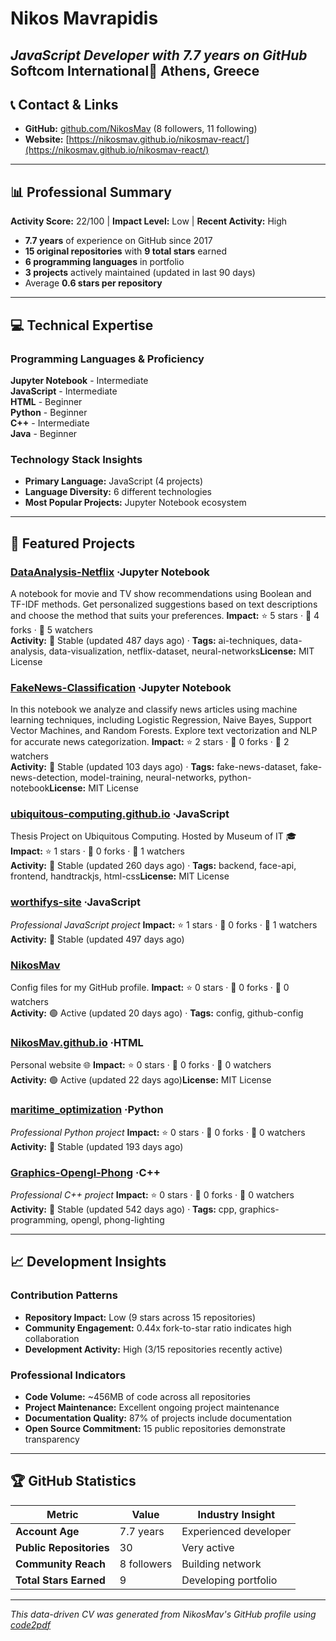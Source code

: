 # Nikos Mavrapidis

_JavaScript Developer with 7.7 years on GitHub_
**Softcom International**📍 Athens, Greece
---

## 📞 Contact & Links

- **GitHub:** [github.com/NikosMav](https://github.com/NikosMav) (8 followers, 11 following)
- **Website:** [https://nikosmav.github.io/nikosmav-react/](https://nikosmav.github.io/nikosmav-react/)
---

## 📊 Professional Summary

**Activity Score:** 22/100 | **Impact Level:** Low | **Recent Activity:** High

- **7.7 years** of experience on GitHub since 2017
- **15 original repositories** with **9 total stars** earned
- **6 programming languages** in portfolio
- **3 projects** actively maintained (updated in last 90 days)
- Average **0.6 stars per repository**

---

## 💻 Technical Expertise

### Programming Languages & Proficiency

**Jupyter Notebook** - Intermediate  
**JavaScript** - Intermediate  
**HTML** - Beginner  
**Python** - Beginner  
**C++** - Intermediate  
**Java** - Beginner  

### Technology Stack Insights

- **Primary Language:** JavaScript (4 projects)
- **Language Diversity:** 6 different technologies
- **Most Popular Projects:** Jupyter Notebook ecosystem

---

## 🚀 Featured Projects


### [DataAnalysis-Netflix](https://github.com/NikosMav/DataAnalysis-Netflix) ·Jupyter Notebook
A notebook for movie and TV show recommendations using Boolean and TF-IDF methods. Get personalized suggestions based on text descriptions and choose the method that suits your preferences.
**Impact:** ⭐ 5 stars · 🍴 4 forks · 👀 5 watchers  
**Activity:** 🔵 Stable (updated 487 days ago) · **Tags:** ai-techniques, data-analysis, data-visualization, netflix-dataset, neural-networks**License:** MIT License

### [FakeNews-Classification](https://github.com/NikosMav/FakeNews-Classification) ·Jupyter Notebook
In this notebook we analyze and classify news articles using machine learning techniques, including Logistic Regression, Naive Bayes, Support Vector Machines, and Random Forests. Explore text vectorization and NLP for accurate news categorization.
**Impact:** ⭐ 2 stars · 🍴 0 forks · 👀 2 watchers  
**Activity:** 🔵 Stable (updated 103 days ago) · **Tags:** fake-news-dataset, fake-news-detection, model-training, neural-networks, python-notebook**License:** MIT License

### [ubiquitous-computing.github.io](https://github.com/NikosMav/ubiquitous-computing.github.io) ·JavaScript
Thesis Project on Ubiquitous Computing. Hosted by Museum of IT 🎓 
**Impact:** ⭐ 1 stars · 🍴 0 forks · 👀 1 watchers  
**Activity:** 🔵 Stable (updated 260 days ago) · **Tags:** backend, face-api, frontend, handtrackjs, html-css**License:** MIT License

### [worthifys-site](https://github.com/NikosMav/worthifys-site) ·JavaScript
_Professional JavaScript project_
**Impact:** ⭐ 1 stars · 🍴 0 forks · 👀 1 watchers  
**Activity:** 🔵 Stable (updated 497 days ago)

### [NikosMav](https://github.com/NikosMav/NikosMav) 
Config files for my GitHub profile.
**Impact:** ⭐ 0 stars · 🍴 0 forks · 👀 0 watchers  
**Activity:** 🟢 Active (updated 20 days ago) · **Tags:** config, github-config

### [NikosMav.github.io](https://github.com/NikosMav/NikosMav.github.io) ·HTML
Personal website 🌐
**Impact:** ⭐ 0 stars · 🍴 0 forks · 👀 0 watchers  
**Activity:** 🟢 Active (updated 22 days ago)**License:** MIT License

### [maritime_optimization](https://github.com/NikosMav/maritime_optimization) ·Python
_Professional Python project_
**Impact:** ⭐ 0 stars · 🍴 0 forks · 👀 0 watchers  
**Activity:** 🔵 Stable (updated 193 days ago)

### [Graphics-Opengl-Phong](https://github.com/NikosMav/Graphics-Opengl-Phong) ·C++
_Professional C++ project_
**Impact:** ⭐ 0 stars · 🍴 0 forks · 👀 0 watchers  
**Activity:** 🔵 Stable (updated 542 days ago) · **Tags:** cpp, graphics-programming, opengl, phong-lighting

---

## 📈 Development Insights

### Contribution Patterns

- **Repository Impact:** Low (9 stars across 15 repositories)
- **Community Engagement:** 0.44x fork-to-star ratio indicates high collaboration
- **Development Activity:** High (3/15 repositories recently active)

### Professional Indicators


- **Code Volume:** ~456MB of code across all repositories
- **Project Maintenance:** Excellent ongoing project maintenance
- **Documentation Quality:** 87% of projects include documentation
- **Open Source Commitment:** 15 public repositories demonstrate transparency

---

## 🏆 GitHub Statistics

| Metric                  | Value                                          | Industry Insight                                                                                                                                                                                                                                                |
| ----------------------- | ---------------------------------------------- | --------------------------------------------------------------------------------------------------------------------------------------------------------------------------------------------------------------------------------------------------------------- |
| **Account Age**         | 7.7 years                  | Experienced developer                                                                                                                     |
| **Public Repositories** | 30                             | Very active                                                                                       |
| **Community Reach**     | 8 followers                      | Building network                                                                                            |
| **Total Stars Earned**  | 9 | Developing portfolio |

---

_This data-driven CV was generated from NikosMav's GitHub profile using [code2pdf](https://github.com/your-username/code2pdf)_
